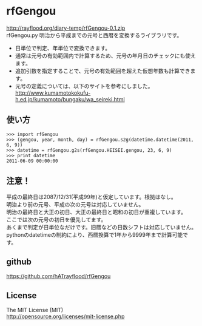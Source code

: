 rfGengou
========
http://rayflood.org/diary-temp/rfGengou-0.1.zip  
rfGengou.py 明治から平成までの元号と西暦を変換するライブラリです。
* 日単位で判定、年単位で変換できます。
* 通常は元号の有効範囲内で計算するため、元号の年月日のチェックにも使えます。
* 追加引数を指定することで、元号の有効範囲を超えた仮想年数も計算できます。
* 元号の定義については、以下のサイトを参考にしました。  
http://www.kumamotokokufu-h.ed.jp/kumamoto/bungaku/wa_seireki.html

使い方
------
    >>> import rfGengou
    >>> (gengou, year, month, day) = rfGengou.s2g(datetime.datetime(2011, 6, 9))
    >>> datetime = rfGengou.g2s(rfGengou.HEISEI.gengou, 23, 6, 9)
    >>> print datetime
    2011-06-09 00:00:00

注意！
------
平成の最終日は2087/12/31(平成99年)と仮定しています。根拠はなし。  
明治より前の元号、平成の次の元号は対応していません。  
明治の最終日と大正の初日、大正の最終日と昭和の初日が重複しています。  
ここでは次の元号の初日を優先してます。  
あくまで判定が日単位なだけです。旧暦などの日数シフトは対応していません。  
pythonのdatetimeの制約により、西暦換算で1年から9999年まで計算可能です。  

github
------
https://github.com/hATrayflood/rfGengou

License
-------
The MIT License (MIT)  
http://opensource.org/licenses/mit-license.php  
